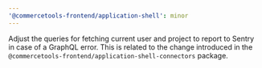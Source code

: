 ```yaml
---
'@commercetools-frontend/application-shell': minor
---
```


Adjust the queries for fetching current user and project to report to Sentry in case of a GraphQL error.
This is related to the change introduced in the `@commercetools-frontend/application-shell-connectors` package.
